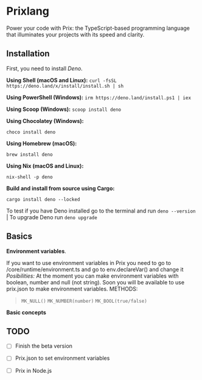 # Prixlang
Power your code with Prix: the TypeScript-based programming language that illuminates your projects with its speed and clarity.

## Installation
First, you need to install *Deno*.

**Using Shell (macOS and Linux):**
`curl -fsSL https://deno.land/x/install/install.sh | sh`

**Using PowerShell (Windows):**
`irm https://deno.land/install.ps1 | iex`

**Using Scoop (Windows):**
`scoop install deno`

**Using Chocolatey (Windows):**

`choco install deno`

**Using Homebrew (macOS):**

`brew install deno`

**Using Nix (macOS and Linux):**

`nix-shell -p deno`

**Build and install from source using Cargo:**

`cargo install deno --locked`

To test if you have Deno installed go to the terminal and run `deno --version` | To upgrade Deno run `deno upgrade`

## Basics
**Environment variables**.

If you want to use environment variables in Prix you need to go to /core/runtime/environment.ts and go to env.declareVar() and change it
*Posibilities:* At the moment you can make environment variables with boolean, number and null (not string). Soon you will be available to use prix.json to make environment variables.
METHODS: 
> `MK_NULL()`
> `MK_NUMBER(number)`
> `MK_BOOL(true/false)`

**Basic concepts**

## TODO
- [ ] Finish the beta version
- [ ] Prix.json to set environment variables
- [ ] Prix in Node.js

